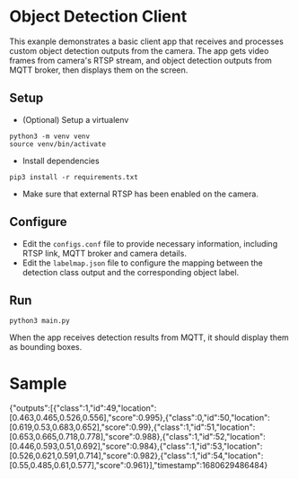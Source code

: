 # Object Detection Client

This exanple demonstrates a basic client app that receives and processes custom object detection outputs from the camera. The app gets video frames from camera's RTSP stream, and object detection outputs from MQTT broker, then displays them on the screen.

## Setup

* (Optional) Setup a virtualenv

```
python3 -m venv venv
source venv/bin/activate
```

* Install dependencies

```
pip3 install -r requirements.txt
```

* Make sure that external RTSP has been enabled on the camera.

## Configure

* Edit the `configs.conf` file to provide necessary information, including RTSP link, MQTT broker and camera details.
* Edit the `labelmap.json` file to configure the mapping between the detection class output and the corresponding object label.

## Run

```
python3 main.py
```

When the app receives detection results from MQTT, it should display them as bounding boxes.

# Sample

{"outputs":[{"class":1,"id":49,"location":[0.463,0.465,0.526,0.556],"score":0.995},{"class":0,"id":50,"location":[0.619,0.53,0.683,0.652],"score":0.99},{"class":1,"id":51,"location":[0.653,0.665,0.718,0.778],"score":0.988},{"class":1,"id":52,"location":[0.446,0.593,0.51,0.692],"score":0.984},{"class":1,"id":53,"location":[0.526,0.621,0.591,0.714],"score":0.982},{"class":1,"id":54,"location":[0.55,0.485,0.61,0.577],"score":0.961}],"timestamp":1680629486484}
